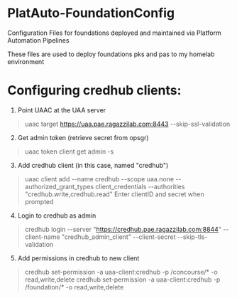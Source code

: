 # PlatAuto-FoundationConfig
Configuration Files for foundations deployed and maintained via Platform Automation Pipelines

These files are used to deploy foundations pks and pas to my homelab environment


# Configuring credhub clients:

1. Point UAAC at the UAA server
> uaac target https://uaa.pae.ragazzilab.com:8443 --skip-ssl-validation

2. Get admin token (retrieve secret from opsgr)
> uaac token client get admin -s <SECRET>

3. Add credhub client (in this case, named "credhub")
> uaac client add --name credhub --scope uaa.none --authorized_grant_types client_credentials --authorities "credhub.write,credhub.read"  Enter clientID and secret when prompted

4. Login to credhub as admin
> credhub login --server "https://credhub.pae.ragazzilab.com:8844" --client-name "credhub_admin_client" --client-secret <SECRET> --skip-tls-validation

5. Add permissions in credhub to new client
> credhub set-permission -a uaa-client:credhub -p /concourse/* -o read,write,delete
> credhub set-permission -a uaa-client:credhub -p /foundation/* -o read,write,delete
